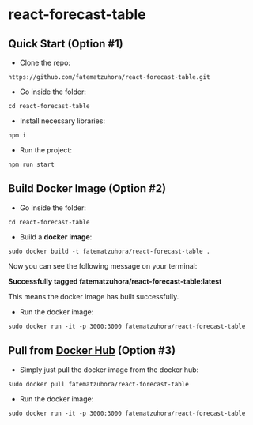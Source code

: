 # react-forecast-table

## Quick Start (Option #1)
* Clone the repo:
```
https://github.com/fatematzuhora/react-forecast-table.git
```
* Go inside the folder:
```
cd react-forecast-table
```
* Install necessary libraries:
```
npm i
```
* Run the project:
```
npm run start
```

## Build Docker Image (Option #2)
* Go inside the folder:
```
cd react-forecast-table
```
* Build a **docker image**:
```
sudo docker build -t fatematzuhora/react-forecast-table .
```
Now you can see the following message on your terminal:

**Successfully tagged fatematzuhora/react-forecast-table:latest**

This means the docker image has built successfully.

* Run the docker image:
```
sudo docker run -it -p 3000:3000 fatematzuhora/react-forecast-table
```

## Pull from [Docker Hub](https://hub.docker.com/r/fatematzuhora/react-forecast-table) (Option #3)

* Simply just pull the docker image from the docker hub:
```
sudo docker pull fatematzuhora/react-forecast-table
```
* Run the docker image:
```
sudo docker run -it -p 3000:3000 fatematzuhora/react-forecast-table
```
